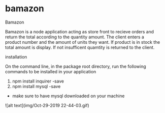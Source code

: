 # bamazon

Bamazon

Bamazon is a node application acting as store front to recieve orders and return the total according to the quantity amount.  The client enters a product number and the amount of units they want.  If product is in stock the total amount is display. If not insufficent quamtity is returned to the client.

installation 

On the command line, in the package root directory, run the following commands to be installed in your application 

  1. npm install inquirer -save
  2. npm install mysql -save
  * make sure to have mysql downloaded on your machine

  ![alt text](img/Oct-29-2019 22-44-03.gif)